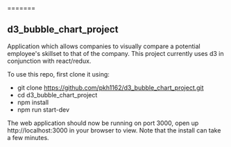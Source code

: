 =======
## d3_bubble_chart_project
Application which allows companies to visually compare a potential employee's skillset to that of the company. This project currently uses d3 in conjunction with react/redux.

To use this repo, first clone it using:
  - git clone https://github.com/pkh1162/d3_bubble_chart_project.git
  - cd d3_bubble_chart_project
  - npm install
  - npm run start-dev

The web application should now be running on port 3000, open up http://localhost:3000 in your browser to view. Note that
the install can take a few minutes.

  
 


